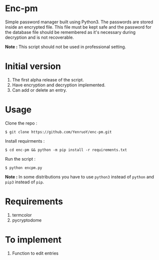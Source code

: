 # Enc-pm 

Simple password manager built using Python3. The passwords are stored inside an encrypted file. This file must be kept safe and the password for the database file should be remembered as it's necessary during decryption and is not recoverable.

**Note :** This script should not be used in professional setting.

# Initial version

1. The first alpha release of the script. 
2. Have encryption and decryption implemented.
3. Can add or delete an entry.

# Usage

Clone the repo :

    $ git clone https://github.com/YenruoY/enc-pm.git

Install requirments :

    $ cd enc-pm && python -m pip install -r requirements.txt 

Run the script :
    
    $ python encpm.py

**Note :** In some distributions you have to use `python3` instead of `python` and `pip3` instead of `pip`.

# Requirements

1. termcolor
1. pycryptodome

# To implement 

1. Function to edit entries 

